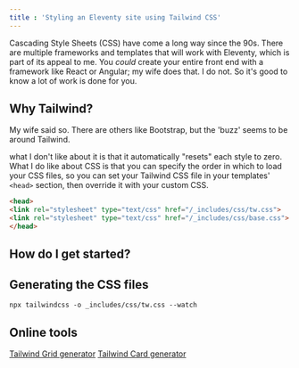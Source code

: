 ```yaml
---
title : 'Styling an Eleventy site using Tailwind CSS'
---
```


Cascading Style Sheets (CSS) have come a long way since the 90s. There are multiple frameworks and templates that will work with Eleventy, which is part of its appeal to me. You *could* create your entire front end with a framework like React or Angular; my wife does that. I do not. So it's good to know a lot of work is done for you.

## Why Tailwind?

My wife said so. There are others like Bootstrap, but the 'buzz' seems to be around Tailwind.

what I don't like about it is that it automatically "resets" each style to zero. What I do like about CSS is that you can specify the order in which to load your CSS files, so you can set your Tailwind CSS file in your templates' `<head>` section, then override it with your custom CSS.

```html
<head>
<link rel="stylesheet" type="text/css" href="/_includes/css/tw.css">
<link rel="stylesheet" type="text/css" href="/_includes/css/base.css">
</head>
```

## How do I get started?

## Generating the CSS files

```npm
npx tailwindcss -o _includes/css/tw.css --watch
```

## Online tools

[Tailwind Grid generator](https://www.tailwindgen.com/)
[Tailwind Card generator](https://tailwind-generator.com/card-generator/generator)